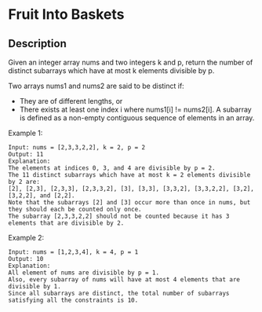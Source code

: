 # Fruit Into Baskets
## Description

Given an integer array nums and two integers k and p, return the number of distinct subarrays which have at most k elements divisible by p.

Two arrays nums1 and nums2 are said to be distinct if:

- They are of different lengths, or
- There exists at least one index i where nums1[i] != nums2[i].
A subarray is defined as a non-empty contiguous sequence of elements in an array.
 

Example 1:


```
Input: nums = [2,3,3,2,2], k = 2, p = 2
Output: 11
Explanation:
The elements at indices 0, 3, and 4 are divisible by p = 2.
The 11 distinct subarrays which have at most k = 2 elements divisible by 2 are:
[2], [2,3], [2,3,3], [2,3,3,2], [3], [3,3], [3,3,2], [3,3,2,2], [3,2], [3,2,2], and [2,2].
Note that the subarrays [2] and [3] occur more than once in nums, but they should each be counted only once.
The subarray [2,3,3,2,2] should not be counted because it has 3 elements that are divisible by 2.
```

Example 2:

<!-- ![Alt](https://assets.leetcode.com/uploads/2022/01/15/logic2.jpg) -->
```
Input: nums = [1,2,3,4], k = 4, p = 1
Output: 10
Explanation:
All element of nums are divisible by p = 1.
Also, every subarray of nums will have at most 4 elements that are divisible by 1.
Since all subarrays are distinct, the total number of subarrays satisfying all the constraints is 10.
```
